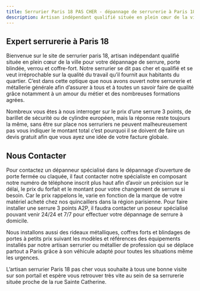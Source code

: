 ```yaml
---
title: Serrurier Paris 18 PAS CHER - dépannage de serrurerie à Paris 18e arrondissement
description: Artisan indépendant qualifié située en plein cœur de la ville pour votre dépannage de serrure, porte blindée, verrou et coffre-fort.
---
```

## Expert serrurerie à Paris 18
Bienvenue sur le site de serrurier paris 18, artisan indépendant qualifié située en plein cœur de la ville pour votre dépannage de serrure, porte blindée, verrou et coffre-fort. Notre serrurier se dit pas cher et qualifié et se veut irréprochable sur la qualité du travail qu’il fournit aux habitants du quartier. C’est dans cette optique que nous avons ouvert notre serrurerie et métallerie générale afin d’assurer à tous et à toutes un savoir faire de qualité grâce notamment à un amour du métier et des nombreuses formations agrées.

Nombreux vous êtes à nous interroger sur le prix d’une serrure 3 points, de barillet de sécurité ou de cylindre européen, mais la réponse reste toujours la même, sans être sur place nos serruriers ne peuvent malheureusement pas vous indiquer le montant total c’est pourquoi il se doivent de faire un devis gratuit afin que vous ayez une idée de votre facture globale.

## Nous Contacter
Pour contactez un dépanneur spécialisé dans le dépannage d’ouverture de porte fermée ou claquée, il faut contacter notre spécialiste en composant notre numéro de téléphone inscrit plus haut afin d’avoir un précision sur le délai, le prix du forfait et le montant pour votre changement de serrure si besoin. Car le prix rappelons le, varie en fonction de la marque de votre matériel acheté chez nos quincaillers dans la région parisienne. Pour faire installer une serrure 3 points A2P, il faudra contacter un poseur spécialisé pouvant venir 24/24 et 7/7 pour effectuer votre dépannage de serrure à domicile.

Nous installons aussi des rideaux métalliques, coffres forts et blindages de portes à petits prix suivant les modèles et références des équipements installés par notre artisan serrurier ou métallier de profession qui se déplace partout a Paris grâce à son véhicule adapté pour toutes les situations même les urgences.

L’artisan serrurier Paris 18 pas cher vous souhaite à tous une bonne visite sur son portail et espère vous retrouver très vite au sein de sa serrurerie située proche de la rue Sainte Catherine.
